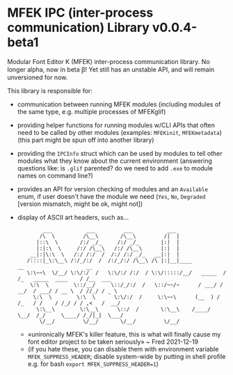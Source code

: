 # MFEK IPC (inter-process communication) Library v0.0.4-beta1

Modular Font Editor K (MFEK) inter-process communication library. No longer alpha, now in beta ꞵ! Yet still has an unstable API, and will remain unversioned for now.

This library is responsible for:

* communication between running MFEK modules (including modules of the same type, e.g. multiple processes of MFEKglif)
* providing helper functions for running modules w/CLI APIs that often need to be called by other modules (examples: `MFEKinit`, `MFEKmetadata`) (this part might be spun off into another library)
* providing the `IPCInfo` struct which can be used by modules to tell other modules what they know about the current environment (answering questions like: is `.glif` parented? do we need to add `.exe` to module names on command line?)
* provides an API for version checking of modules and an `Available` enum, if user doesn't have the module we need (`Yes`, `No`, `Degraded` [version mismatch, might be ok, might not])
* display of ASCII art headers, such as…

              ___           ___         ___           ___
             /\  \         /\__\       /\__\         /|  |
            |::\  \       /:/ _/_     /:/ _/_       |:|  |
            |:|:\  \     /:/ /\__\   /:/ /\__\      |:|  |
          __|:|\:\  \   /:/ /:/  /  /:/ /:/ _/_   __|:|  |
         /::::|_\:\__\ /:/_/:/  /  /:/_/:/ /\__\ /\ |:|__|____           __                    __
         \:\~~\  \/__/ \:\/:/  /   \:\/:/ /:/  / \:\/:::::/__/   _____  / /_   _____  ____    / /__  ___
          \:\  \        \::/__/     \::/_/:/  /   \::/~~/~      / ___/ / __/  / ___/ / __ \  / //_/ / _ \
           \:\  \        \:\  \      \:\/:/  /     \:\~~\      (__  ) / /_   / /    / /_/ / / ,<   /  __/
            \:\__\        \:\__\      \::/  /       \:\__\    /____/  \__/  /_/     \____/ /_/|_|  \___/
             \/__/         \/__/       \/__/         \/__/
    * «unironically MFEK's killer feature, this is what will finally cause my font editor project to be taken seriously» ~ Fred 2021-12-19
    * (if you hate these, you can disable them with environment variable `MFEK_SUPPRESS_HEADER`; disable system-wide by putting in shell profile e.g. for bash `export MFEK_SUPPRESS_HEADER=1`)
